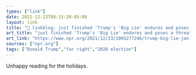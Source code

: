 ```yaml
---
types: ["link"]
date: 2021-12-23T08:15:20-05:00
layout: link
title: "🔗 linkblog: just finished 'Trump's 'Big Lie' endures and poses a threat to U.S. democracy : NPR'"
art_title: "just finished 'Trump's 'Big Lie' endures and poses a threat to U.S. democracy : NPR"
art_link: "https://www.npr.org/2021/12/23/1065277246/trump-big-lie-jan-6-election"
sources: ["npr.org"]
tags: ["Donald Trump","far right","2020 election"]
---
```

Unhappy reading for the holidays.
